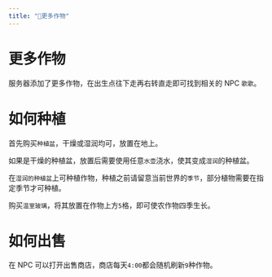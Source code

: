 ```yaml
---
title: "🌾更多作物"
---
```


# 更多作物

服务器添加了更多作物，在出生点往下走再右转直走即可找到相关的 NPC `歌歌`。

# 如何种植

首先购买`种植盆`，干燥或湿润均可，放置在地上。

如果是干燥的种植盆，放置后需要使用任意`水壶`浇水，使其变成`湿润`的种植盆。

在`湿润的种植盆`上可种植作物，种植之前请留意当前世界的`季节`，部分植物需要在指定季节才可种植。

购买`温室玻璃`，将其放置在作物上方`5`格，即可使农作物四季生长。

# 如何出售

在 NPC 可以打开出售商店，商店每天`4:00`都会随机刷新`9`种作物。
